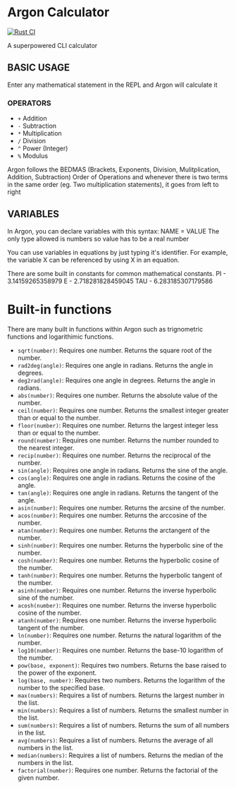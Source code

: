 # Argon Calculator
[![Rust CI](https://github.com/grqphical/argon/actions/workflows/Rust.yml/badge.svg)](https://github.com/grqphical/argon/actions/workflows/Rust.yml)

A superpowered CLI calculator

## BASIC USAGE

Enter any mathematical statement in the REPL and Argon will calculate it

### OPERATORS

- `+` Addition
- `-` Subtraction
- `*` Multiplication
- `/` Division
- `^` Power (Integer)
- `%` Modulus

Argon follows the BEDMAS (Brackets, Exponents, Division, Mulitplication, Addition, Subtraction)
Order of Operations and whenever there is two terms in the same order (eg. Two multiplication statements),
it goes from left to right

## VARIABLES

In Argon, you can declare variables with this syntax:
NAME = VALUE
The only type allowed is numbers so value has to be a real number

You can use variables in equations by just typing it's identifier. For example, the variable X can be referenced by using X
in an equation.

There are some built in constants for common mathematical constants.
PI - 3.14159265358979
E - 2.718281828459045
TAU - 6.283185307179586

# Built-in functions

There are many built in functions within Argon such as trignometric functions and logarithimic functions.

- `sqrt(number)`: Requires one number. Returns the square root of the number.
- `rad2deg(angle)`: Requires one angle in radians. Returns the angle in degrees.
- `deg2rad(angle)`: Requires one angle in degrees. Returns the angle in radians.
- `abs(number)`: Requires one number. Returns the absolute value of the number.
- `ceil(number)`: Requires one number. Returns the smallest integer greater than or equal to the number.
- `floor(number)`: Requires one number. Returns the largest integer less than or equal to the number.
- `round(number)`: Requires one number. Returns the number rounded to the nearest integer.
- `recip(number)`: Requires one number. Returns the reciprocal of the number.
- `sin(angle)`: Requires one angle in radians. Returns the sine of the angle.
- `cos(angle)`: Requires one angle in radians. Returns the cosine of the angle.
- `tan(angle)`: Requires one angle in radians. Returns the tangent of the angle.
- `asin(number)`: Requires one number. Returns the arcsine of the number.
- `acos(number)`: Requires one number. Returns the arccosine of the number.
- `atan(number)`: Requires one number. Returns the arctangent of the number.
- `sinh(number)`: Requires one number. Returns the hyperbolic sine of the number.
- `cosh(number)`: Requires one number. Returns the hyperbolic cosine of the number.
- `tanh(number)`: Requires one number. Returns the hyperbolic tangent of the number.
- `asinh(number)`: Requires one number. Returns the inverse hyperbolic sine of the number.
- `acosh(number)`: Requires one number. Returns the inverse hyperbolic cosine of the number.
- `atanh(number)`: Requires one number. Returns the inverse hyperbolic tangent of the number.
- `ln(number)`: Requires one number. Returns the natural logarithm of the number.
- `log10(number)`: Requires one number. Returns the base-10 logarithm of the number.
- `pow(base, exponent)`: Requires two numbers. Returns the base raised to the power of the exponent.
- `log(base, number)`: Requires two numbers. Returns the logarithm of the number to the specified base.
- `max(numbers)`: Requires a list of numbers. Returns the largest number in the list.
- `min(numbers)`: Requires a list of numbers. Returns the smallest number in the list.
- `sum(numbers)`: Requires a list of numbers. Returns the sum of all numbers in the list.
- `avg(numbers)`: Requires a list of numbers. Returns the average of all numbers in the list.
- `median(numbers)`: Requires a list of numbers. Returns the median of the numbers in the list.
- `factorial(number)`: Requires one number. Returns the factorial of the given number.
